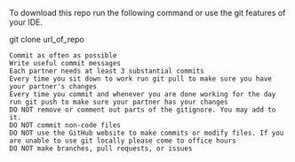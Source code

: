 To download this repo run the following command or use the git features of your IDE.

git clone url_of_repo

    Commit as often as possible
    Write useful commit messages
    Each partner needs at least 3 substantial commits
    Every time you sit down to work run git pull to make sure you have your partner's changes
    Every time you commit and whenever you are done working for the day run git push to make sure your partner has your changes
    DO NOT remove or comment out parts of the gitignore. You may add to it.
    DO NOT commit non-code files
    DO NOT use the GitHub website to make commits or modify files. If you are unable to use git locally please come to office hours
    DO NOT make branches, pull requests, or issues
